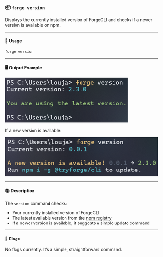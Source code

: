 ### 📦 `forge version`

Displays the currently installed version of ForgeCLI and checks if a newer version is available on npm.

---

#### 🔧 Usage

```bash
forge version
```

---

#### 🖥 Output Example

![ForgeCLI Version Command Output](../../assets/command_examples/version_command.png)

If a new version is available:

![ForgeCLI Version Command Output](../../assets/command_examples/version_command_2.png)

---

#### 📚 Description

The `version` command checks:

* Your currently installed version of ForgeCLI
* The latest available version from the [npm registry](https://www.npmjs.com/package/@tryforge/cli)
* If a newer version is available, it suggests a simple update command

---

#### 🔎 Flags

No flags currently. It’s a simple, straightforward command.